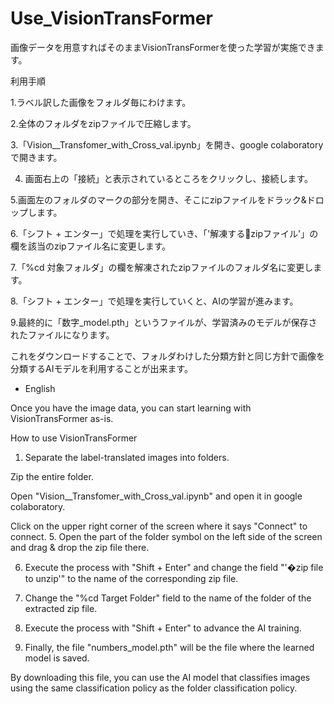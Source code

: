 # Use_VisionTransFormer
画像データを用意すればそのままVisionTransFormerを使った学習が実施できます。

利用手順

1.ラベル訳した画像をフォルダ毎にわけます。

2.全体のフォルダをzipファイルで圧縮します。

3.「Vision__Transfomer_with_Cross_val.ipynb」を開き、google colaboratoryで開きます。

4. 画面右上の「接続」と表示されているところをクリックし、接続します。

5.画面左のフォルダのマークの部分を開き、そこにzipファイルをドラック&ドロップします。

6.「シフト + エンター」で処理を実行していき、「'解凍するzipファイル'」の欄を該当のzipファイル名に変更します。

7.「%cd 対象フォルダ」の欄を解凍されたzipファイルのフォルダ名に変更します。

8.「シフト + エンター」で処理を実行していくと、AIの学習が進みます。

9.最終的に「数字_model.pth」というファイルが、学習済みのモデルが保存されたファイルになります。

これをダウンロードすることで、フォルダわけした分類方針と同じ方針で画像を分類するAIモデルを利用することが出来ます。
  
- English

Once you have the image data, you can start learning with VisionTransFormer as-is.

How to use VisionTransFormer

1. Separate the label-translated images into folders.

Zip the entire folder.

Open "Vision__Transfomer_with_Cross_val.ipynb" and open it in google colaboratory.

Click on the upper right corner of the screen where it says "Connect" to connect.
5. Open the part of the folder symbol on the left side of the screen and drag & drop the zip file there.

6. Execute the process with "Shift + Enter" and change the field "'�zip file to unzip'" to the name of the corresponding zip file.

7. Change the "%cd Target Folder" field to the name of the folder of the extracted zip file.

8. Execute the process with "Shift + Enter" to advance the AI training.

9. Finally, the file "numbers_model.pth" will be the file where the learned model is saved.

By downloading this file, you can use the AI model that classifies images using the same classification policy as the folder classification policy.
